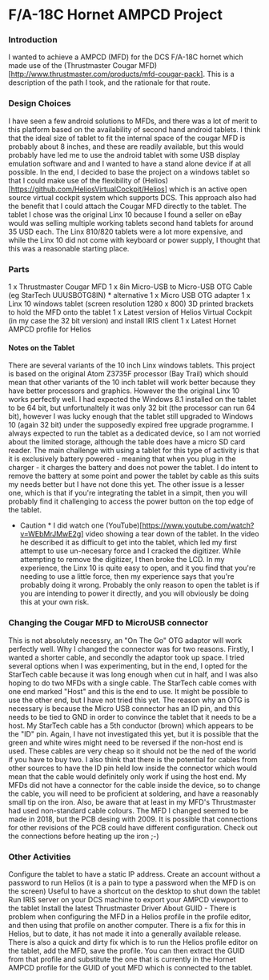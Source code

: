 # F/A-18C Hornet AMPCD Project
### Introduction
I wanted to achieve a AMPCD (MFD) for the DCS F/A-18C hornet which made use of the (Thrustmaster Cougar MFD)[http://www.thrustmaster.com/products/mfd-cougar-pack].  This is a description of the path I took, and the rationale for that route.
### Design Choices
I have seen a few android solutions to MFDs, and there was a lot of merit to this platform based on the availability of second hand android tablets.  I think that the ideal size of tablet to fit the internal space of the cougar MFD is probably about 8 inches, and these are readily available, but this would probably have led me to use the android tablet with some USB display emulation software and
and I wanted to have a stand alone device if at all possible.  In the end, I decided to base the project on a windows tablet so that I could make use of the flexibility of (Helios)[https://github.com/HeliosVirtualCockpit/Helios] which is an active open source virtual cockpit system which supports DCS.
This approach also had the benefit that I could attach the Cougar MFD directly to the tablet.  The tablet I chose was the original Linx 10 because I found a seller on eBay would was selling multiple working tablets second hand tablets for around 35 USD each.  The Linx 810/820 tablets were a lot more expensive, and while the
Linx 10 did not come with keyboard or power supply, I thought that this was a reasonable starting place.
### Parts
1 x Thrustmaster Cougar MFD
1 x 8in Micro-USB to Micro-USB OTG Cable (eg StarTech UUUSBOTG8IN)
		* alternative
1 x Micro USB OTG adapter
1 x Linx 10 windows tablet (screen resolution 1280 x 800)
3D printed brackets to hold the MFD onto the tablet
1 x Latest version of Helios Virtual Cockpit (in my case the 32 bit version) and install IRIS client
1 x Latest Hornet AMPCD profile for Helios

#### Notes on the Tablet
There are several variants of the 10 inch Linx windows tablets.  This project is based on the original Atom Z3735F processor (Bay Trail) which should mean that other variants of the 10 inch tablet will work better because they have better processors and graphics.  However the
the original Linx 10 works perfectly well.  I had expected the Windows 8.1 installed on the tablet to be 64 bit, but unfortunaltely it was only 32 bit (the processor can run 64 bit), however I was lucky enough that the tablet still upgraded to Windows 10 (again 32 bit) under the supposedly expired free upgrade programme.
I always expected to run the tablet as a dedicated device, so I am not worried about the limited storage, although the table does have a micro SD card reader.
The main challenge with using a tablet for this type of activity is that it is exclusively battery powered - meaning that when you plug in the charger - it charges the battery and does not power the tablet.  I do intent to remove the battery at some point and power the tablet by cable as this suits my needs better
but I have not done this yet.  The other issue is a lesser one, which is that if you're integrating the tablet in a simpit, then you will probably find it challenging to access the power button on the top edge of the tablet.
* Caution * I did watch one (YouTube)[https://www.youtube.com/watch?v=WEbMrJMwE2g] video showing a tear down of the tablet.  In the video he described it as difficult to get into the tablet, which led my first attempt to use un-necesary force and I cracked the digitizer.  While attempting to remove the digitizer, I then broke the LCD.  In my experience, the Linx 10 
is quite easy to open, and it you find that you're needing to use a little force, then my experience says that you're probably doing it wrong.  Probably the only reason to open the tablet is if you are intending to power it directly, and you will obviously be doing this at your own risk.      

### Changing the Cougar MFD to MicroUSB connector
This is not absolutely necessry, an "On The Go" OTG adaptor will work perfectly well.  Why I changed the connector was for two reasons.  Firstly, I wanted a shorter cable, and secondly the adaptor took up space.  I tried several options when I was experimenting, but in the end, I opted for the StarTech cable because it was long enough when cut in half, and I was also hoping to do two MFDs with a single cable.  The StarTech cable comes with one end marked "Host" and this is the end to use.  It might be possible to use the other end, but I have not tried this yet.  The reason why an OTG is necessary is because 
the Micro USB connector has an ID pin, and this needs to be tied to GND in order to convince the tablet that it needs to be a host.  My StarTech cable has a 5th conductor (brown) which appears to be the "ID" pin.  Again, I have not investigated this yet, but it is possible that the green and white wires might need to be reversed if the non-host end is used.  These cables are very cheap so it should not be the ned of the world if you have to buy two.  I also think that there is the potential for cables from other sources to have the ID pin held low inside the
connector which would mean that the cable would definitely only work if using the host end.  My MFDs did not have a connector for the cable inside the device, so to change the cable, you will need to be proficient at soldering, and have a reasonably small tip on the iron.  Also, be aware that at least in my MFD's Thrustmaster had used non-standard cable colours.  The MFD I changed seemed to be made in 2018, but the PCB desing with 2009.  It is possible that connections for other revisions of the PCB could have different configuration.  Check out the connections before heating up the iron ;-)

### Other Activities
Configure the tablet to have a static IP address. 
Create an account without a password to run Helios (it is a pain to type a password when the MFD is on the screen)
Useful to have a shortcut on the desktop to shut down the tablet
Run IRIS server on your DCS machine to export your AMPCD viewport to the tablet
Install the latest Thrustmaster Driver
About GUID - There is problem when configuring the MFD in a Helios profile in the profile editor, and then using that profile on another computer.  There is a fix for this in Helios, but to date, it has not made it into a generally available release.  There is also a 
quick and dirty fix which is to run the Helios profile editor on the tablet, add the MFD, save the profile.  You can then extract the GUID from that profile and substitute the one that is currently in the Hornet AMPCD profile for the GUID of yout MFD which is connected to the tablet. 